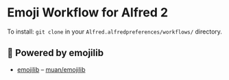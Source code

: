 # Emoji Workflow for Alfred 2

To install: `git clone` in your `Alfred.alfredpreferences/workflows/` directory.

## :electric_plug: Powered by emojilib

 * [emojilib](https://github.com/muan/emojilib) – [muan/emojilib](https://github.com/muan/emojilib)
